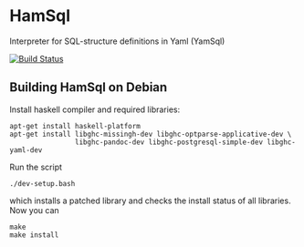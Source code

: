 HamSql
======

Interpreter for SQL-structure definitions in Yaml (YamSql)

[![Build Status](https://travis-ci.org/qua-bla/hamsql.svg?branch=master)](https://travis-ci.org/qua-bla/hamsql)

## Building HamSql on Debian

Install haskell compiler and required libraries:

    apt-get install haskell-platform
    apt-get install libghc-missingh-dev libghc-optparse-applicative-dev \
                    libghc-pandoc-dev libghc-postgresql-simple-dev libghc-yaml-dev

Run the script

    ./dev-setup.bash

which installs a patched library and checks the install status of all libraries.
Now you can

    make
    make install
